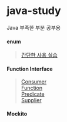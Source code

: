 # java-study
Java 부족한 부분 공부용 

#### enum 
> [간단한 사용 실습](./tree/main/java/src/main/java/enumStudy)

#### Function Interface  
> [Consumer ](./blob/main/java/src/main/java/functionalInterfaceStudy/Consumerr.java)  
> [Function ](./blob/main/java/src/main/java/functionalInterfaceStudy/Functionn.java)  
> [Predicate](./blob/main/java/src/main/java/functionalInterfaceStudy/Predicatee.java)  
> [Supplier ](./blob/main/java/src/main/java/functionalInterfaceStudy/Supplierr.java)   

#### Mockito
